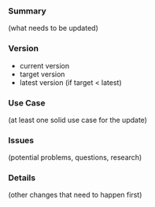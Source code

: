 ### Summary

(what needs to be updated)

### Version

- current version
- target version
- latest version (if target < latest)

### Use Case

(at least one solid use case for the update)

### Issues

(potential problems, questions, research)

### Details

(other changes that need to happen first)
